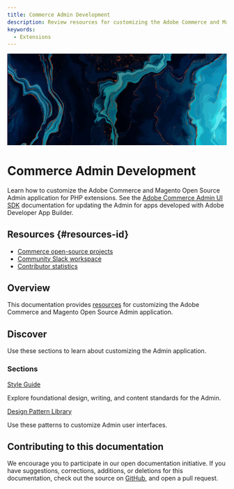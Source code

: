 ```yaml
---
title: Commerce Admin Development
description: Review resources for customizing the Adobe Commerce and Magento Open Source Admin application.
keywords:
  - Extensions
---
```


<Hero slots="image, heading, text"/>

![Commerce Admin Development](_images/home-bg.jpeg)

# Commerce Admin Development

Learn how to customize the Adobe Commerce and Magento Open Source Admin application for PHP extensions. See the [Adobe Commerce Admin UI SDK](https://developer.adobe.com/commerce/extensibility/admin-ui-sdk/) documentation for updating the Admin for apps developed with Adobe Developer App Builder.

<Resources slots="heading, links"/>

## Resources {#resources-id}

*  [Commerce open-source projects](https://developer.adobe.com/open/magento)
*  [Community Slack workspace](https://opensource.magento.com/slack)
*  [Contributor statistics](https://developer.adobe.com/open/magento/statistic)

## Overview

This documentation provides [resources](#resources-id) for customizing the Adobe Commerce and Magento Open Source Admin application.

## Discover

Use these sections to learn about customizing the Admin application.

 <DiscoverBlock slots="heading, link, text"/>

### Sections

[Style Guide](style-guide/)

Explore foundational design, writing, and content standards for the Admin.

<DiscoverBlock slots="link, text"/>

[Design Pattern Library](pattern-library/)

Use these patterns to customize Admin user interfaces.

<DiscoverBlock width="100%" slots="heading, text"/>

## Contributing to this documentation

We encourage you to participate in our open documentation initiative. If you have suggestions, corrections, additions, or deletions for this documentation, check out the source on [GitHub](https://github.com/adobedocs/commerce-admin-developer), and open a pull request.
